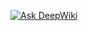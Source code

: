 [![Ask DeepWiki](https://deepwiki.com/badge.svg)](https://deepwiki.com/pablopenaheredia/Trimly-APP)
